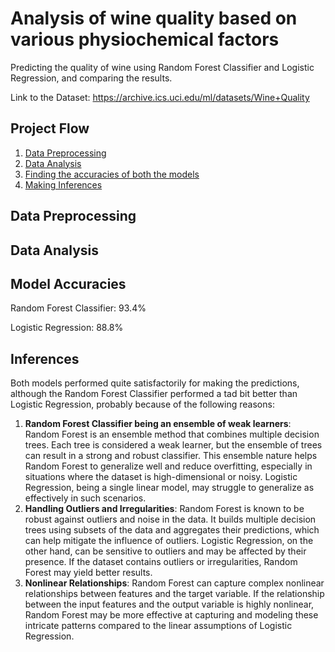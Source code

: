 # Analysis of wine quality based on various physiochemical factors
Predicting the quality of wine using Random Forest Classifier and Logistic Regression, and comparing the results.

Link to the Dataset: https://archive.ics.uci.edu/ml/datasets/Wine+Quality

## Project Flow
1. [Data Preprocessing](#data-preprocessing) 
2. [Data Analysis](#data-analysis)
3. [Finding the accuracies of both the models](#model-accuracies)
4. [Making Inferences](#inferences)

## Data Preprocessing
## Data Analysis

## Model Accuracies

Random Forest Classifier: 93.4%

Logistic Regression: 88.8%

## Inferences

Both models performed quite satisfactorily for making the predictions, although the Random Forest Classifier performed a tad bit better than Logistic Regression, probably because of the following reasons:
1. **Random Forest Classifier being an ensemble of weak learners**: Random Forest is an ensemble method that combines multiple decision trees. Each tree is considered a weak learner, but the ensemble of trees can result in a strong and robust classifier. This ensemble nature helps Random Forest to generalize well and reduce overfitting, especially in situations where the dataset is high-dimensional or noisy. Logistic Regression, being a single linear model, may struggle to generalize as effectively in such scenarios.
2. **Handling Outliers and Irregularities**: Random Forest is known to be robust against outliers and noise in the data. It builds multiple decision trees using subsets of the data and aggregates their predictions, which can help mitigate the influence of outliers. Logistic Regression, on the other hand, can be sensitive to outliers and may be affected by their presence. If the dataset contains outliers or irregularities, Random Forest may yield better results.
3. **Nonlinear Relationships**: Random Forest can capture complex nonlinear relationships between features and the target variable. If the relationship between the input features and the output variable is highly nonlinear, Random Forest may be more effective at capturing and modeling these intricate patterns compared to the linear assumptions of Logistic Regression.

